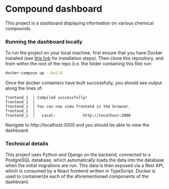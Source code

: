 # Compound dashboard

This project is a dashboard displaying information on various chemical compounds.

### Running the dashboard locally

To run the project on your local machine, first ensure that you have Docker installed (see [this link](https://docs.docker.com/get-docker/) for installation steps). Then clone this repository, and from within the root of the repo (i.e. the folder containing this file) run:

```bash
docker-compose up --build
```

Once the docker containers have built successfully, you should see output along the lines of:

```console
frontend_1  | Compiled successfully!
frontend_1  |
frontend_1  | You can now view frontend in the browser.
frontend_1  |
frontend_1  |   Local:            http://localhost:3000
```

Navigate to http://localhost:3000 and you should be able to view the dashboard.

### Technical details

This project uses Python and Django on the backend, connected to a PostgreSQL database, which automatically loads the data into the database when the initial migrations are run. This data is then exposed via a Rest API, which is consumed by a React frontend written in TypeScript. Docker is used to containerize each of the aforementioned components of the dashboard.

